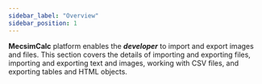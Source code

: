 ```yaml
---
sidebar_label: "Overview"
sidebar_position: 1
---
```


**MecsimCalc** platform enables the _**developer**_ to import and export images and files. This section covers the details of importing and exporting files, importing and exporting text and images, working with CSV files, and exporting tables and HTML objects.
